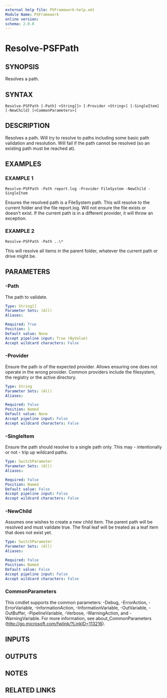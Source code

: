 ```yaml
---
external help file: PSFramework-help.xml
Module Name: PSFramework
online version:
schema: 2.0.0
---
```


# Resolve-PSFPath

## SYNOPSIS
Resolves a path.

## SYNTAX

```
Resolve-PSFPath [-Path] <String[]> [-Provider <String>] [-SingleItem] [-NewChild] [<CommonParameters>]
```

## DESCRIPTION
Resolves a path.
Will try to resolve to paths including some basic path validation and resolution.
Will fail if the path cannot be resolved (so an existing path must be reached at).

## EXAMPLES

### EXAMPLE 1
```
Resolve-PSFPath -Path report.log -Provider FileSystem -NewChild -SingleItem
```

Ensures the resolved path is a FileSystem path.
This will resolve to the current folder and the file report.log.
Will not ensure the file exists or doesn't exist.
If the current path is in a different provider, it will throw an exception.

### EXAMPLE 2
```
Resolve-PSFPath -Path ..\*
```

This will resolve all items in the parent folder, whatever the current path or drive might be.

## PARAMETERS

### -Path
The path to validate.

```yaml
Type: String[]
Parameter Sets: (All)
Aliases:

Required: True
Position: 1
Default value: None
Accept pipeline input: True (ByValue)
Accept wildcard characters: False
```

### -Provider
Ensure the path is of the expected provider.
Allows ensuring one does not operate in the wrong provider.
Common providers include the filesystem, the registry or the active directory.

```yaml
Type: String
Parameter Sets: (All)
Aliases:

Required: False
Position: Named
Default value: None
Accept pipeline input: False
Accept wildcard characters: False
```

### -SingleItem
Ensure the path should resolve to a single path only.
This may - intentionally or not - trip up wildcard paths.

```yaml
Type: SwitchParameter
Parameter Sets: (All)
Aliases:

Required: False
Position: Named
Default value: False
Accept pipeline input: False
Accept wildcard characters: False
```

### -NewChild
Assumes one wishes to create a new child item.
The parent path will be resolved and must validate true.
The final leaf will be treated as a leaf item that does not exist yet.

```yaml
Type: SwitchParameter
Parameter Sets: (All)
Aliases:

Required: False
Position: Named
Default value: False
Accept pipeline input: False
Accept wildcard characters: False
```

### CommonParameters
This cmdlet supports the common parameters: -Debug, -ErrorAction, -ErrorVariable, -InformationAction, -InformationVariable, -OutVariable, -OutBuffer, -PipelineVariable, -Verbose, -WarningAction, and -WarningVariable.
For more information, see about_CommonParameters (http://go.microsoft.com/fwlink/?LinkID=113216).

## INPUTS

## OUTPUTS

## NOTES

## RELATED LINKS
